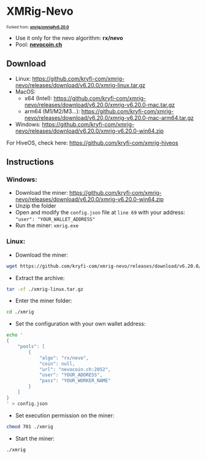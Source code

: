 # XMRig-Nevo

<sub><sup>Forked from: **[xmrig/xmrig#v6.20.0](https://github.com/xmrig/xmrig)**</sup></sub>

- Use it only for the nevo algorithm: **rx/nevo**
- Pool: **[nevocoin.ch](https://www.nevocoin.ch)**

## Download
- Linux: https://github.com/kryfi-com/xmrig-nevo/releases/download/v6.20.0/xmrig-linux.tar.gz
- MacOS:
  - x64 (Intel): https://github.com/kryfi-com/xmrig-nevo/releases/download/v6.20.0/xmrig-v6.20.0-mac.tar.gz
  - arm64 (M1/M2/M3...): https://github.com/kryfi-com/xmrig-nevo/releases/download/v6.20.0/xmrig-v6.20.0-mac-arm64.tar.gz
- Windows: https://github.com/kryfi-com/xmrig-nevo/releases/download/v6.20.0/xmrig-v6.20.0-win64.zip

For HiveOS, check here: https://github.com/kryfi-com/xmrig-hiveos

## Instructions

### Windows:
- Download the miner: https://github.com/kryfi-com/xmrig-nevo/releases/download/v6.20.0/xmrig-v6.20.0-win64.zip
- Unzip the folder
- Open and modify the `config.json` file at `line 69` with your address: `"user": "YOUR_WALLET_ADDRESS"`
- Run the miner: `xmrig.exe`

### Linux:
- Download the miner:
```bash
wget https://github.com/kryfi-com/xmrig-nevo/releases/download/v6.20.0/xmrig-linux.tar.gz
```

- Extract the archive:
```bash
tar -xf ./xmrig-linux.tar.gz
```

- Enter the miner folder:
```bash
cd ./xmrig
```

- Set the configuration with your own wallet address:
```bash
echo '
{
    "pools": [
        {
            "algo": "rx/nevo",
            "coin": null,
            "url": "nevocoin.ch:2052",
            "user": "YOUR_ADDRESS",
            "pass": "YOUR_WORKER_NAME"
        }
    ]
}
' > config.json
```

- Set execution permission on the miner:
```bash
chmod 701 ./xmrig
```

- Start the miner:
```bash
./xmrig
```
